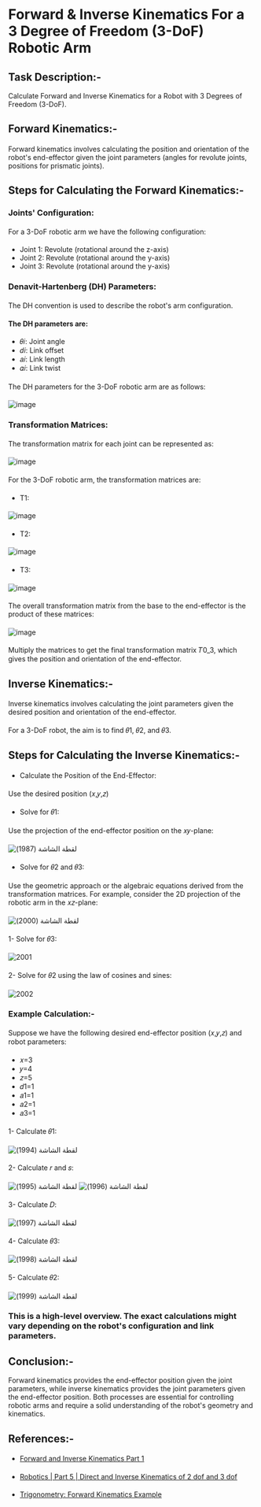 # Forward & Inverse Kinematics For a 3 Degree of Freedom (3-DoF) Robotic Arm
## Task Description:-
Calculate Forward and Inverse Kinematics for a Robot with 3 Degrees of Freedom (3-DoF).
## Forward Kinematics:-
#### 
Forward kinematics involves calculating the position and orientation of the robot's end-effector given the joint parameters (angles for revolute joints, positions for prismatic joints).
####
## Steps for Calculating the Forward Kinematics:-
#### 
### Joints' Configuration:
####
For a 3-DoF robotic arm we have the following configuration:
####
- Joint 1: Revolute (rotational around the z-axis)
- Joint 2: Revolute (rotational around the y-axis)
- Joint 3: Revolute (rotational around the y-axis)
####
### Denavit-Hartenberg (DH) Parameters:
####
The DH convention is used to describe the robot's arm configuration.  
#### 
#### The DH parameters are:
####
- 𝜃𝑖: Joint angle  
- 𝑑𝑖: Link offset  
- 𝑎𝑖: Link length  
- 𝛼𝑖: Link twist  
#### 
The DH parameters for the 3-DoF robotic arm are as follows:
####
![image](https://github.com/user-attachments/assets/dcd98dbd-9669-450a-a3f0-76a946730900)
####
### Transformation Matrices:
####
The transformation matrix for each joint can be represented as:
####
![image](https://github.com/user-attachments/assets/b8de9155-957d-47a5-8d6d-85e854c03a8a)
####
For the 3-DoF robotic arm, the transformation matrices are:
####
- T1:
####
![image](https://github.com/user-attachments/assets/d51a0e07-3e68-45e7-8138-be2c9741ebbf)
####
- T2:
####
![image](https://github.com/user-attachments/assets/f3e4616f-f1c9-4133-87c6-7a4db7318b7c)
####
- T3:
####
![image](https://github.com/user-attachments/assets/6f557c7a-460a-4ece-b035-8cab99decfc0)
####
The overall transformation matrix from the base to the end-effector is the product of these matrices:
####
![image](https://github.com/user-attachments/assets/be866b1a-547a-45f9-9671-257bcb134d64)
####
Multiply the matrices to get the final transformation matrix 𝑇0_3, which gives the position and orientation of the end-effector.
####
## Inverse Kinematics:-
####
Inverse kinematics involves calculating the joint parameters given the desired position and orientation of the end-effector.
####
For a 3-DoF robot, the aim is to find 𝜃1, 𝜃2, and 𝜃3.
####
## Steps for Calculating the Inverse Kinematics:-
####
- Calculate the Position of the End-Effector:
#### 
Use the desired position (𝑥,𝑦,𝑧)
####
- Solve for 𝜃1:
####
Use the projection of the end-effector position on the 𝑥𝑦-plane:
####
![‏‏لقطة الشاشة (1987)](https://github.com/user-attachments/assets/c6373e86-e146-4d9f-8e81-84e5ec68626a)
####
- Solve for 𝜃2 and 𝜃3:
####
Use the geometric approach or the algebraic equations derived from the transformation matrices.
For example, consider the 2D projection of the robotic arm in the 𝑥𝑧-plane:
####
![‏‏لقطة الشاشة (2000)](https://github.com/user-attachments/assets/9bde5631-33f3-4d14-8e05-033732f2ce5e)
####
1- Solve for 𝜃3:
####
![2001](https://github.com/user-attachments/assets/a1391cff-6655-4e79-b86e-7c8745964878)
####
2- Solve for 𝜃2 using the law of cosines and sines:
####
![2002](https://github.com/user-attachments/assets/b7caf745-35fb-48b0-af99-728a5bd34066)
####
### Example Calculation:-
####
Suppose we have the following desired end-effector position (𝑥,𝑦,𝑧) and robot parameters:
####
- 𝑥=3
- 𝑦=4
- 𝑧=5
- 𝑑1=1
- 𝑎1=1
- 𝑎2=1
- 𝑎3=1
####
1- Calculate 𝜃1:
####
![‏‏لقطة الشاشة (1994)](https://github.com/user-attachments/assets/1210fb79-0bf3-49e1-ab91-98d2f60c6d15)
####
2- Calculate 𝑟 and 𝑠:
####
![‏‏لقطة الشاشة (1995)](https://github.com/user-attachments/assets/c0f74663-64de-413f-9e85-64625f8a8b86)
![‏‏لقطة الشاشة (1996)](https://github.com/user-attachments/assets/755e4caf-40d7-49fd-a6d8-7dac8ce44cde)
####
3- Calculate 𝐷:
####
![‏‏لقطة الشاشة (1997)](https://github.com/user-attachments/assets/2f46942d-b12c-4c88-a04f-2bb3ab8a881f)
####
4- Calculate 𝜃3:
####
![‏‏لقطة الشاشة (1998)](https://github.com/user-attachments/assets/861af133-6164-4883-80a0-9da381589357)
####
5- Calculate 𝜃2:
####
![‏‏لقطة الشاشة (1999)](https://github.com/user-attachments/assets/027ab0c7-550d-41c1-90f3-589fd9243b06)
####
### This is a high-level overview. The exact calculations might vary depending on the robot's configuration and link parameters.
#### 
## Conclusion:-
Forward kinematics provides the end-effector position given the joint parameters, while inverse kinematics provides the joint parameters given the end-effector position. Both processes are essential for controlling robotic arms and require a solid understanding of the robot's geometry and kinematics.
####
## References:-
#### 
- [Forward and Inverse Kinematics Part 1](https://youtu.be/VjsuBT4Npvk?si=5OUyxURvO1BUZ_Kk)
#### 
- [Robotics | Part 5 | Direct and Inverse Kinematics of 2 dof and 3 dof](https://youtu.be/Ad5DLd8vrbQ?si=Ww1Yr7VmJpbcEljX)
#### 
- [Trigonometry: Forward Kinematics Example](https://youtu.be/NRgNDlVtmz0?si=hdWueXQvXP433Hqx)
####
